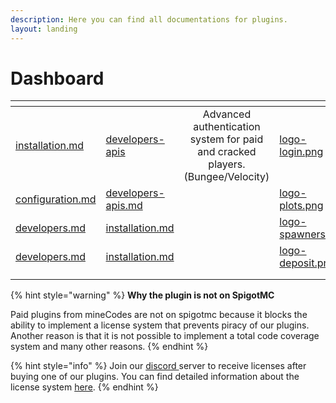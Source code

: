 ```yaml
---
description: Here you can find all documentations for plugins.
layout: landing
---
```


# Dashboard

<table data-view="cards"><thead><tr><th data-type="content-ref"></th><th data-type="content-ref"></th><th data-hidden align="center"></th><th data-hidden data-card-cover data-type="files"></th><th data-hidden data-card-target data-type="content-ref"></th></tr></thead><tbody><tr><td><a href="minelogin/installation.md">installation.md</a></td><td><a href="minelogin/developers-apis/">developers-apis</a></td><td align="center">Advanced authentication system for paid and cracked players. (Bungee/Velocity)</td><td><a href=".gitbook/assets/logo-login.png">logo-login.png</a></td><td><a href="broken-reference">Broken link</a></td></tr><tr><td><a href="mineplots/configuration.md">configuration.md</a></td><td><a href="mineplots/developers-apis.md">developers-apis.md</a></td><td align="center"></td><td><a href=".gitbook/assets/logo-plots.png">logo-plots.png</a></td><td><a href="broken-reference">Broken link</a></td></tr><tr><td><a href="minespawners/developers.md">developers.md</a></td><td><a href="minespawners/installation.md">installation.md</a></td><td align="center"></td><td><a href=".gitbook/assets/logo-spawners.png">logo-spawners.png</a></td><td><a href="broken-reference">Broken link</a></td></tr><tr><td><a href="minedeposit/developers.md">developers.md</a></td><td><a href="minedeposit/installation.md">installation.md</a></td><td align="center"></td><td><a href=".gitbook/assets/logo-deposit.png">logo-deposit.png</a></td><td><a href="broken-reference">Broken link</a></td></tr><tr><td></td><td></td><td align="center"></td><td></td><td></td></tr><tr><td></td><td></td><td align="center"></td><td></td><td></td></tr></tbody></table>

{% hint style="warning" %}
&#x20;**Why the plugin is not on SpigotMC**

&#x20;Paid plugins from mineCodes are not on spigotmc because it blocks the ability to implement a license system that prevents piracy of our plugins. Another reason is that it is not possible to implement a total code coverage system and many other reasons.
{% endhint %}

{% hint style="info" %}
Join our [discord ](https://discord.gg/37NXPX7tdc)server to receive licenses after buying one of our plugins. You can find detailed information about the license system [here](broken-reference).
{% endhint %}
